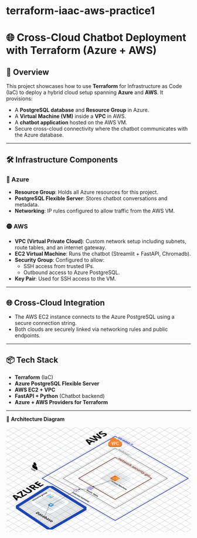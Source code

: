 # terraform-iaac-aws-practice1

# 🌐 Cross-Cloud Chatbot Deployment with Terraform (Azure + AWS)

## 🚀 Overview

This project showcases how to use **Terraform** for Infrastructure as Code (IaC) to deploy a hybrid cloud setup spanning **Azure** and **AWS**. It provisions:

- A **PostgreSQL database** and **Resource Group** in Azure.
- A **Virtual Machine (VM)** inside a **VPC** in AWS.
- A **chatbot application** hosted on the AWS VM.
- Secure cross-cloud connectivity where the chatbot communicates with the Azure database.

---

## 🛠️ Infrastructure Components

### 🔵 Azure
- **Resource Group**: Holds all Azure resources for this project.
- **PostgreSQL Flexible Server**: Stores chatbot conversations and metadata.
- **Networking**: IP rules configured to allow traffic from the AWS VM.

### 🟡 AWS
- **VPC (Virtual Private Cloud)**: Custom network setup including subnets, route tables, and an internet gateway.
- **EC2 Virtual Machine**: Runs the chatbot (Streamlit + FastAPI, Chromadb).
- **Security Group**: Configured to allow:
  - SSH access from trusted IPs.
  - Outbound access to Azure PostgreSQL.
- **Key Pair**: Used for SSH access to the VM.

---

## 🌐 Cross-Cloud Integration

- The AWS EC2 instance connects to the Azure PostgreSQL using a secure connection string.
- Both clouds are securely linked via networking rules and public endpoints.

---

## 📦 Tech Stack

- **Terraform** (IaC)
- **Azure PostgreSQL Flexible Server**
- **AWS EC2 + VPC**
- **FastAPI + Python** (Chatbot backend)
- **Azure + AWS Providers for Terraform**

---

📌 **Architecture Diagram**

![Architecture Diagram](images/az-and-aws.png)

